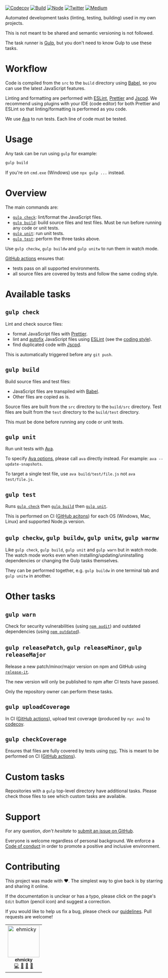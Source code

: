 [![Codecov](https://img.shields.io/codecov/c/github/ehmicky/dev-tasks.svg?label=tested&logo=codecov)](https://codecov.io/gh/ehmicky/dev-tasks)
[![Build](https://github.com/ehmicky/dev-tasks/workflows/Build/badge.svg)](https://github.com/ehmicky/dev-tasks/actions)
[![Node](https://img.shields.io/node/v/@ehmicky/dev-tasks.svg?logo=node.js)](https://www.npmjs.com/package/@ehmicky/dev-tasks)
[![Twitter](https://img.shields.io/badge/%E2%80%8B-twitter-4cc61e.svg?logo=twitter)](https://twitter.com/intent/follow?screen_name=ehmicky)
[![Medium](https://img.shields.io/badge/%E2%80%8B-medium-4cc61e.svg?logo=medium)](https://medium.com/@ehmicky)

Automated development tasks (linting, testing, building) used in my own
projects.

This is not meant to be shared and semantic versioning is not followed.

The task runner is [Gulp](https://gulpjs.com/), but you don't need to know Gulp
to use these tasks.

# Workflow

Code is compiled from the `src` to the `build` directory using
[Babel](https://babeljs.io/), so you can use the latest JavaScript features.

Linting and formatting are performed with [ESLint](https://eslint.org/),
[Prettier](https://prettier.io/) and
[Jscpd](https://github.com/kucherenko/jscpd). We recommend using plugins with
your IDE (code editor) for both Prettier and ESLint so that linting/formatting
is performed as you code.

We use [Ava](https://github.com/avajs/ava) to run tests. Each line of code must
be tested.

# Usage

Any task can be run using `gulp` for example:

```bash
gulp build
```

If you're on `cmd.exe` (Windows) use `npx gulp ...` instead.

# Overview

The main commands are:

- [`gulp check`](#gulp-check): lint/format the JavaScript files.
- [`gulp build`](#gulp-build): build source files and test files. Must be run
  before running any code or unit tests.
- [`gulp unit`](#gulp-unit): run unit tests.
- [`gulp test`](#gulp-test): perform the three tasks above.

Use `gulp checkw`, `gulp buildw` and `gulp unitw` to run them in watch mode.

[GitHub actions](https://github.com/features/actions) ensures that:

- tests pass on all supported environments.
- all source files are covered by tests and follow the same coding style.

# Available tasks

## `gulp check`

Lint and check source files:

- format JavaScript files with [Prettier](https://prettier.io/).
- lint and
  [autofix](https://eslint.org/docs/user-guide/command-line-interface#fixing-problems)
  JavaScript files using [ESLint](https://eslint.org/) (see the
  [coding style](https://github.com/ehmicky/eslint-config#coding-style)).
- find duplicated code with [Jscpd](https://github.com/kucherenko/jscpd).

This is automatically triggered before any `git push`.

## `gulp build`

Build source files and test files:

- JavaScript files are transpiled with [Babel](https://babeljs.io/).
- Other files are copied as is.

Source files are built from the `src` directory to the `build/src` directory.
Test files are built from the `test` directory to the `build/test` directory.

This must be done before running any code or unit tests.

## `gulp unit`

Run unit tests with [Ava](https://github.com/avajs/ava).

To specify
[Ava options](https://github.com/avajs/ava/blob/master/docs/05-command-line.md),
please call `ava` directly instead. For example: `ava --update-snapshots`.

To target a single test file, use `ava build/test/file.js` not
`ava test/file.js`.

## `gulp test`

Runs [`gulp check`](#gulp-check) then [`gulp build`](#gulp-build) then
[`gulp unit`](#gulp-unit).

This is performed on CI ([GitHub acitons](https://github.com/features/actions))
for each OS (Windows, Mac, Linux) and supported Node.js version.

## `gulp checkw`, `gulp buildw`, `gulp unitw`, `gulp warnw`

Like `gulp check`, `gulp build`, `gulp unit` and `gulp warn` but in watch mode.
The watch mode works even when installing/updating/uninstalling dependencies or
changing the Gulp tasks themselves.

They can be performed together, e.g. `gulp buildw` in one terminal tab and
`gulp unitw` in another.

# Other tasks

## `gulp warn`

Check for security vulnerabilities (using
[`npm audit`](https://docs.npmjs.com/cli/audit)) and outdated dependencies
(using [`npm outdated`](https://docs.npmjs.com/cli/outdated)).

## `gulp releasePatch`, `gulp releaseMinor`, `gulp releaseMajor`

Release a new patch/minor/major version on npm and GitHub using
[`release-it`](https://github.com/webpro/release-it).

The new version will only be published to npm after CI tests have passed.

Only the repository owner can perform these tasks.

## `gulp uploadCoverage`

In CI ([GitHub actions](https://github.com/features/actions)), upload test
coverage (produced by `nyc ava`) to [codecov](https://codecov.io/).

## `gulp checkCoverage`

Ensures that files are fully covered by tests using
[nyc](https://github.com/istanbuljs/nyc). This is meant to be performed on CI
([GitHub actions](https://github.com/features/actions)).

# Custom tasks

Repositories with a `gulp` top-level directory have additional tasks. Please
check those files to see which custom tasks are available.

# Support

For any question, _don't hesitate_ to [submit an issue on GitHub](../../issues).

Everyone is welcome regardless of personal background. We enforce a
[Code of conduct](CODE_OF_CONDUCT.md) in order to promote a positive and
inclusive environment.

# Contributing

This project was made with ❤️. The simplest way to give back is by starring and
sharing it online.

If the documentation is unclear or has a typo, please click on the page's `Edit`
button (pencil icon) and suggest a correction.

If you would like to help us fix a bug, please check our
[guidelines](CONTRIBUTING.md). Pull requests are welcome!

<!-- Thanks go to our wonderful contributors: -->

<!-- ALL-CONTRIBUTORS-LIST:START -->
<!-- prettier-ignore -->
<table><tr><td align="center"><a href="https://twitter.com/ehmicky"><img src="https://avatars2.githubusercontent.com/u/8136211?v=4" width="100px;" alt="ehmicky"/><br /><sub><b>ehmicky</b></sub></a><br /><a href="https://github.com/ehmicky/dev-tasks/commits?author=ehmicky" title="Code">💻</a> <a href="#design-ehmicky" title="Design">🎨</a> <a href="#ideas-ehmicky" title="Ideas, Planning, & Feedback">🤔</a> <a href="https://github.com/ehmicky/dev-tasks/commits?author=ehmicky" title="Documentation">📖</a></td></tr></table>

<!-- ALL-CONTRIBUTORS-LIST:END -->
